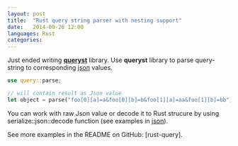 ```yaml
---
layout: post
title:  "Rust query string parser with nesting support"
date:   2014-09-26 12:00
languages: Rust
categories:
---
```


Just ended writing **[queryst]** library.  Use **queryst** library to parse query-string to corresponding [json] values.

~~~rust
use query::parse;

// will contain result as Json value
let object = parse("foo[0][a]=a&foo[0][b]=b&foo[1][a]=aa&foo[1][b]=bb");
~~~

You can work with raw Json value or decode it to Rust strucure by using serialize::json::decode function (see examples in [json]).

See more examples in the README on GitHub: [rust-query].

[json]: http://doc.rust-lang.org/serialize/json/index.html
[queryst]: https://github.com/rustless/queryst
